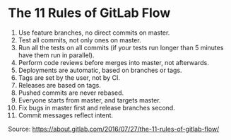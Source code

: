 # The 11 Rules of GitLab Flow
1. Use feature branches, no direct commits on master.
2. Test all commits, not only ones on master.
3. Run all the tests on all commits (if your tests run longer than 5 minutes have them run in parallel).
4. Perform code reviews before merges into master, not afterwards.
5. Deployments are automatic, based on branches or tags.
6. Tags are set by the user, not by CI.
7. Releases are based on tags.
8. Pushed commits are never rebased.
9. Everyone starts from master, and targets master.
10. Fix bugs in master first and release branches second.
11. Commit messages reflect intent.

Source: https://about.gitlab.com/2016/07/27/the-11-rules-of-gitlab-flow/